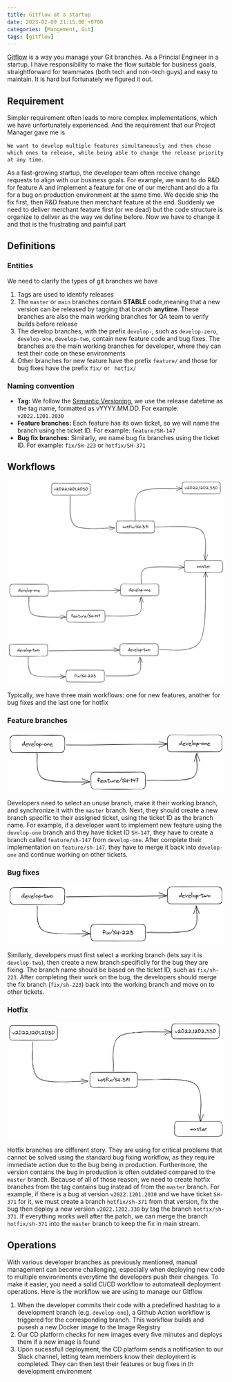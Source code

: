 ```yaml
---
title: Gitflow at a startup
date: 2023-02-09 21:15:00 +0700
categories: [Mangement, Git]
tags: [gitflow]
---
```


[Gitflow](https://www.atlassian.com/git/tutorials/comparing-workflows/gitflow-workflow) is a way you manage your Git branches. As a Princial Engineer in a startup, I have responsibility to make the flow suitable for business goals, straightforward for teammates (both tech and non-tech guys) and easy to maintain. It is hard but fortunately we figured it out.

## Requirement

Simpler requirement often leads to more complex implementations, which we have unfortunately experienced. And the requirement that our Project Manager gave me is

```
We want to develop multiple features simultaneously and then chose which ones to release, while being able to change the release priority at any time.
```

As a fast-growing startup, the developer team often receive change requests to align with our business goals. For example, we want to do R&D for feature A and implement a feature for one of our merchant and do a fix for a bug on production environment at the same time. We decide ship the fix first, then R&D feature then merchant feature at the end. Suddenly we need to deliver merchant feature first (or we dead) but the code structure is organize to deliver as the way we define before. Now we have to change it and that is the frustrating and painful part 

## Definitions

### Entities

We need to clarify the types of git branches we have

1. Tags are used to identify releases
2. The `master` or `main` branches contain **STABLE** code,meaning that a new version can be released by tagging that branch **anytime**. These branches are also the main working branches for QA team to verify builds before release
3. The develop branches, with the prefix `develop-`, such as `develop-zero`, `develop-one`, `develop-two`, contain new feature code and bug fixes. The branches are the main working branches for developer, where they can test their code on these environments
4. Other branches for new feature have the prefix `feature/` and those for bug fixes have the prefix `fix/` or ` hotfix/`

### Naming convention

- **Tag:** We follow the [Semantic Versioning](https://semver.org/), we use the release datetime as the tag name, formatted as vYYYY.MM.DD. For example: `v2022.1201.2030`
- **Feature branches:** Each feature has its own ticket, so we will name the branch using the ticket ID. For example: `feature/SH-147`
- **Bug fix branches:** Similarly, we name bug fix branches using the ticket ID. For example: `fix/SH-223` or `hotfix/SH-371`

## Workflows

![gitflow](/assets/img/gitflow.png)

Typically, we have three main workflows: one for new features, another for bug fixes and the last one for hotfix

### Feature branches

![feature-branches](/assets/img/feature-branches.png)

Developers need to select an unuse branch, make it their working branch, and synchronize it with the `master` branch. Next, they should create a new branch specific to their assigned ticket, using the ticket ID as the branch name. For example, if a developer want to implement new feature using the `develop-one` branch and they have ticket ID `SH-147`, they have to create a branch called `feature/sh-147` from `develop-one`. After complete their implementation on `feature/sh-147`, they have to merge it back into `develop-one` and continue working on other tickets.

### Bug fixes

![fix-branches](/assets/img/fix-branches.png)

Similarly, developers must first select a working branch (lets say it is `develop-two`), then create a new branch specificlly for the bug they are fixing. The branch name should be based on the ticket ID, such as `fix/sh-223`. After completing their work on the bug, the developers should merge the fix branch (`fix/sh-223`) back into the working branch and move on to other tickets.

### Hotfix

![hotfix-branches](/assets/img/hotfix-branches.png)

Hotfix branches are different story. They are using for critical problems that cannot be solved using the standard bug fixing workflow, as they require immediate action due to the bug being in production. Furthermore, the version contains the bug in production is often outdated compared to the `master` branch. Because of all of those reason, we need to create hotfix branches from the tag contains bug instead of from the `master` branch. For example, if there is a bug at version `v2022.1201.2030` and we have ticket `SH-371` for it, we must create a branch `hotfix/sh-371` from that version, fix the bug then deploy a new version `v2022.1202.330` by tag the branch `hotfix/sh-371`. If everything works well after the patch, we can merge the branch `hotfix/sh-371` into the `master` branch to keep the fix in main stream.

## Operations

With various developer branches as previously mentioned, manual management can become challenging, especially when deploying new code to multiple environments everytime the developers push their changes. To make it easier, you need a solid CI/CD workflow to automateall deployment operations. Here is the workflow we are using to manage our Gitflow

1. When the developer commits their code with a predefined hashtag to a development branch (e.g. `develop-one`), a Github Action workflow is triggered for the corresponding branch. This workflow builds and pusesh a new Docker image to the Image Registry
2. Our CD platform checks for new images every five minutes and deploys them if a new image is found
3. Upon sucessfull deployment, the CD platform sends a notification to our Slack channel, letting team members know their deployment is completed. They can then test their features or bug fixes in th development environment   